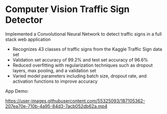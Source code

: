 # Computer Vision Traffic Sign Detector
Implemented a Convolutional Neural Network to detect traffic signs in a full stack web application
- Recognizes 43 classes of traffic signs from the Kaggle Traffic Sign data set
- Validation set accuracy of 99.2% and test set accuracy of 96.6%
- Reduced overfitting with regularization techniques such as dropout layers, max pooling, and a validation set
- Varied model parameters including batch size, dropout rate, and activation functions to improve accuracy

App Demo:

https://user-images.githubusercontent.com/55325093/187105362-207ea70e-710b-4a95-84d3-7acb052db62a.mp4
